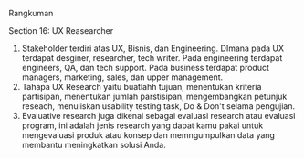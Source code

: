 Rangkuman

Section 16: UX Reasearcher

1. Stakeholder terdiri atas UX, Bisnis, dan Engineering. DImana pada UX terdapat desginer, researcher, tech writer. Pada engineering terdapat engineers, QA, dan tech support. Pada business terdapat product managers, marketing, sales, dan upper management.
2. Tahapa UX Research yaitu buatlahh tujuan, menentukan kriteria partisipan, menentukan jumlah parstisipan, mengembangkan petunjuk reseach, menuliskan usability testing task, Do & Don't selama pengujian.
3. Evaluative research juga dikenal sebagai evaluasi research atau evaluasi program, ini adalah jenis research yang dapat kamu pakai untuk mengevaluasi produk atau konsep dan memngumpulkan data yang membantu meningkatkan solusi Anda.
